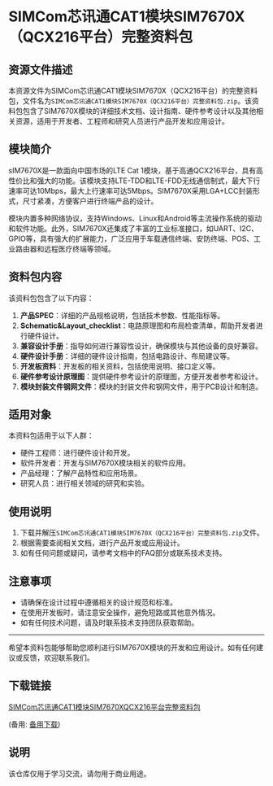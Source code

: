# SIMCom芯讯通CAT1模块SIM7670X（QCX216平台）完整资料包

## 资源文件描述

本资源文件为SIMCom芯讯通CAT1模块SIM7670X（QCX216平台）的完整资料包，文件名为`SIMCom芯讯通CAT1模块SIM7670X（QCX216平台）完整资料包.zip`。该资料包包含了SIM7670X模块的详细技术文档、设计指南、硬件参考设计以及其他相关资源，适用于开发者、工程师和研究人员进行产品开发和应用设计。

## 模块简介

sIM7670X是一款面向中国市场的LTE Cat 1模块，基于高通QCX216平台，具有高性价比和强大的功能。该模块支持LTE-TDD和LTE-FDD无线通信制式，最大下行速率可达10Mbps，最大上行速率可达5Mbps。SIM7670X采用LGA+LCC封装形式，尺寸紧凑，方便客户进行终端产品的设计。

模块内置多种网络协议，支持Windows、Linux和Android等主流操作系统的驱动和软件功能。此外，SIM7670X还集成了丰富的工业标准接口，如UART、I2C、GPIO等，具有强大的扩展能力，广泛应用于车载通信终端、安防终端、POS、工业路由器和远程医疗终端等领域。

## 资料包内容

该资料包包含了以下内容：

1. **产品SPEC**：详细的产品规格说明，包括技术参数、性能指标等。
2. **Schematic&Layout_checklist**：电路原理图和布局检查清单，帮助开发者进行硬件设计。
3. **兼容设计手册**：指导如何进行兼容性设计，确保模块与其他设备的良好兼容。
4. **硬件设计手册**：详细的硬件设计指南，包括电路设计、布局建议等。
5. **开发板资料**：开发板的相关资料，包括使用说明、接口定义等。
6. **硬件参考设计原理图**：提供硬件参考设计的原理图，方便开发者参考和设计。
7. **模块封装文件钢网文件**：模块的封装文件和钢网文件，用于PCB设计和制造。

## 适用对象

本资料包适用于以下人群：

- 硬件工程师：进行硬件设计和开发。
- 软件开发者：开发与SIM7670X模块相关的软件应用。
- 产品经理：了解产品特性和应用场景。
- 研究人员：进行相关领域的研究和实验。

## 使用说明

1. 下载并解压`SIMCom芯讯通CAT1模块SIM7670X（QCX216平台）完整资料包.zip`文件。
2. 根据需要查阅相关文档，进行产品开发或应用设计。
3. 如有任何问题或疑问，请参考文档中的FAQ部分或联系技术支持。

## 注意事项

- 请确保在设计过程中遵循相关的设计规范和标准。
- 在使用开发板时，请注意安全操作，避免短路或其他意外情况。
- 如有任何技术问题，请及时联系技术支持团队获取帮助。

---

希望本资料包能够帮助您顺利进行SIM7670X模块的开发和应用设计。如有任何建议或反馈，欢迎联系我们。

## 下载链接
[SIMCom芯讯通CAT1模块SIM7670XQCX216平台完整资料包](https://pan.quark.cn/s/c7a80880cfd8) 

(备用: [备用下载](https://pan.baidu.com/s/1Bm01HIL85UGgLqB5sBu2ig?pwd=1234))

## 说明

该仓库仅用于学习交流，请勿用于商业用途。
